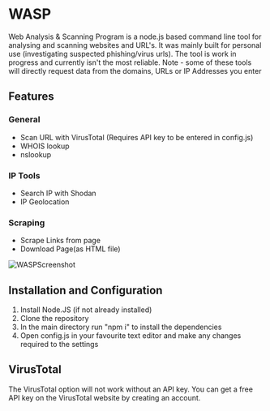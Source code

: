 # WASP
Web Analysis &amp; Scanning Program is a node.js based command line tool for analysing and scanning websites and URL's.
It was mainly built for personal use (investigating suspected phishing/virus urls). The tool is work in progress and currently isn't the most reliable.
Note - some of these tools will directly request data from the domains, URLs or IP Addresses you enter

## Features
### General
- Scan URL with VirusTotal (Requires API key to be entered in config.js)
- WHOIS lookup
- nslookup
### IP Tools
- Search IP with Shodan
- IP Geolocation
### Scraping
- Scrape Links from page
- Download Page(as HTML file)

![WASPScreenshot](https://i.imgur.com/rSKWUBQ.png)

## Installation and Configuration
1. Install Node.JS (if not already installed)
2. Clone the repository
3. In the main directory run "npm i" to install the dependencies
4. Open config.js in your favourite text editor and make any changes required to the settings

## VirusTotal
The VirusTotal option will not work without an API key. 
You can get a free API key on the VirusTotal website by creating an account.
